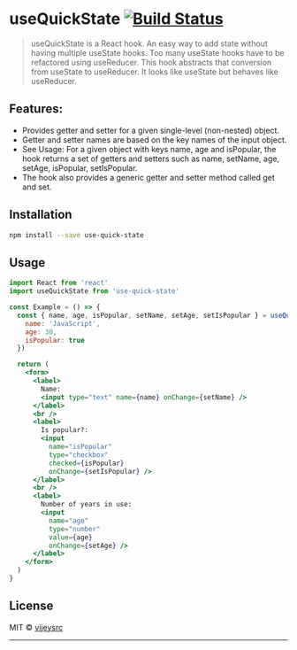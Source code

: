 # useQuickState [![Build Status](https://api.travis-ci.org/vijeysrc/use-quick-state.svg?branch=master)](https://travis-ci.org/vijeysrc/use-quick-state)

> useQuickState is a React hook. An easy way to add state without having multiple useState hooks. Too many useState hooks have to be refactored using useReducer. This hook abstracts that conversion from useState to useReducer. It looks like useState but behaves like useReducer.

## Features:
  - Provides getter and setter for a given single-level (non-nested) object.
  - Getter and setter names are based on the key names of the input object.
  - See Usage: For a given object with keys name, age and isPopular, the hook returns a set of getters and setters such as name, setName, age, setAge, isPopular, setIsPopular.
  - The hook also provides a generic getter and setter method called get and set.

## Installation

```bash
npm install --save use-quick-state
```

## Usage

```jsx
import React from 'react'
import useQuickState from 'use-quick-state'

const Example = () => {
  const { name, age, isPopular, setName, setAge, setIsPopular } = useQuickState({
    name: 'JavaScript',
    age: 30,
    isPopular: true
  })

  return (
    <form>
      <label>
        Name:
        <input type="text" name={name} onChange={setName} />
      </label>
      <br />
      <label>
        Is popular?:
        <input
          name="isPopular"
          type="checkbox"
          checked={isPopular}
          onChange={setIsPopular} />
      </label>
      <br />
      <label>
        Number of years in use:
        <input
          name="age"
          type="number"
          value={age}
          onChange={setAge} />
      </label>
    </form>
  )
}
```

## License

MIT © [vijeysrc](https://github.com/vijeysrc)

---

